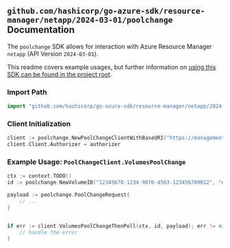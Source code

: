
## `github.com/hashicorp/go-azure-sdk/resource-manager/netapp/2024-03-01/poolchange` Documentation

The `poolchange` SDK allows for interaction with Azure Resource Manager `netapp` (API Version `2024-03-01`).

This readme covers example usages, but further information on [using this SDK can be found in the project root](https://github.com/hashicorp/go-azure-sdk/tree/main/docs).

### Import Path

```go
import "github.com/hashicorp/go-azure-sdk/resource-manager/netapp/2024-03-01/poolchange"
```


### Client Initialization

```go
client := poolchange.NewPoolChangeClientWithBaseURI("https://management.azure.com")
client.Client.Authorizer = authorizer
```


### Example Usage: `PoolChangeClient.VolumesPoolChange`

```go
ctx := context.TODO()
id := poolchange.NewVolumeID("12345678-1234-9876-4563-123456789012", "example-resource-group", "netAppAccountName", "capacityPoolName", "volumeName")

payload := poolchange.PoolChangeRequest{
	// ...
}


if err := client.VolumesPoolChangeThenPoll(ctx, id, payload); err != nil {
	// handle the error
}
```
